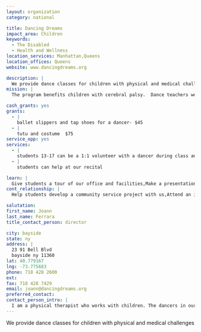 ```yaml
---
layout: organization
category: national

title: Dancing Dreams
impact_area: Children
keywords: 
  - The Disabled
  - Health and Wellness
location_services: Manhattan,Queens
location_offices: Queens
website: www.dancingdreams.org

description: |
  We provide dance classes for children with physical and medical challenges
mission: |
  The program benefits children with cerebral palsy.  Dance teachers work with children, teaching them modified movements to be performed for their families and friends at a dance recital.  The lessons are paid for by volunteer donors.

cash_grants: yes
grants: 
  - |
    ballet slippers and tap shoes for a dancer- $45
  - |
    tutu and costume  $75
service_opp: yes
services: 
  - |
    students 13-17 can be a 1:1 volunteer with a dancer during class and performances
  - |
    students can help at our recital

learn: |
  Give students a tour of our office and facilities,Make a presentation about our organization,Speak over the phone about our work
cont_relationship: |
  Help students develop a community service project with us,Attend an in-school Check Award Assembly if we receive a grant,Help students tell local newspapers and media about their grant and/or project with us,Educate the school by leading a workshop,Collect pennies during the Penny Harvest next fall

salutation: 
first_name: Joann
last_name: Ferrara
title_contact_person: director

city: bayside
state: ny
address: |
  23 91 Bell Blvd  
  bayside ny 11360
lat: 40.779167
lng: -73.775683
phone: 718 428 2600
ext: 
fax: 718 428 7429
email: joann@dancingdreams.org
preferred_contact: 
contact_person_intro: |
  I am a physical therapist who works with children. The dancers in our program have physical challenges but it was their dream to be a dancer and dance onstage just like other children
---
```

We provide dance classes for children with physical and medical challenges